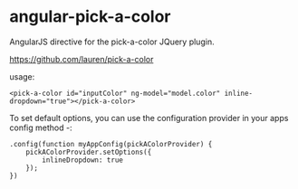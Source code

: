 angular-pick-a-color
====================
AngularJS directive for the pick-a-color JQuery plugin.

https://github.com/lauren/pick-a-color

usage:
```
<pick-a-color id="inputColor" ng-model="model.color" inline-dropdown="true"></pick-a-color>
```


To set default options, you can use the configuration provider in your apps config method -:

```
.config(function myAppConfig(pickAColorProvider) {
    pickAColorProvider.setOptions({
        inlineDropdown: true
    });
})
```
